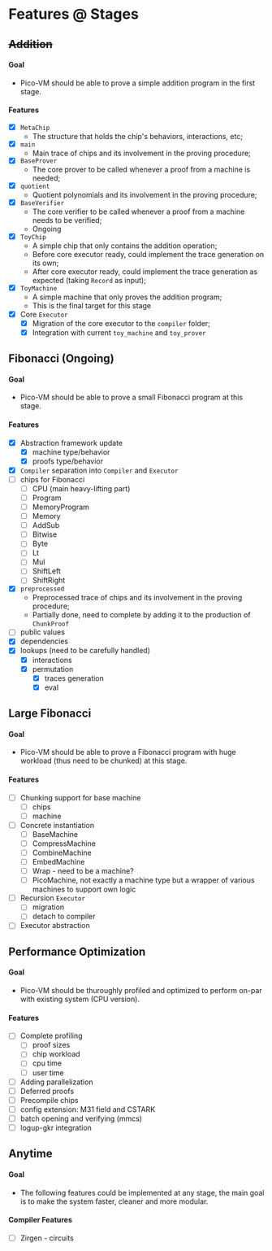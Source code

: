 # Features @ Stages

## ~~Addition~~
#### Goal
- Pico-VM should be able to prove a simple addition program in the first stage.
#### Features
- [x] `MetaChip`
  - The structure that holds the chip's behaviors, interactions, etc;
- [x] `main`
  - Main trace of chips and its involvement in the proving procedure;
- [x] `BaseProver`
  - The core prover to be called whenever a proof from a machine is needed;
- [x] `quotient`
  - Quotient polynomials and its involvement in the proving procedure;
- [x] `BaseVerifier`
  - The core verifier to be called whenever a proof from a machine needs to be verified;
  - Ongoing
- [x] `ToyChip`
  - A simple chip that only contains the addition operation;
  - Before core executor ready, could implement the trace generation on its own;
  - After core executor ready, could implement the trace generation as expected (taking `Record` as input);
- [x] `ToyMachine`
  - A simple machine that only proves the addition program;
  - This is the final target for this stage
- [x] Core `Executor`
  - [x] Migration of the core executor to the `compiler` folder;
  - [x] Integration with current `toy_machine` and `toy_prover`

## Fibonacci (Ongoing)
#### Goal
- Pico-VM should be able to prove a small Fibonacci program at this stage.
#### Features
- [x] Abstraction framework update
  - [x] machine type/behavior
  - [x] proofs type/behavior
- [x] `Compiler` separation into `Compiler` and `Executor`
- [ ] chips for Fibonacci
  - [ ] CPU (main heavy-lifting part)
  - [ ] Program
  - [ ] MemoryProgram 
  - [ ] Memory
  - [ ] AddSub 
  - [ ] Bitwise 
  - [ ] Byte
  - [ ] Lt
  - [ ] Mul
  - [ ] ShiftLeft 
  - [ ] ShiftRight
- [x] `preprocessed`
  - Preprocessed trace of chips and its involvement in the proving procedure;
  - Partially done, need to complete by adding it to the production of `ChunkProof`
- [ ] public values
- [x] dependencies 
- [x] lookups (need to be carefully handled)
  - [x] interactions
  - [x] permutation 
    - [x] traces generation
    - [x] eval

## Large Fibonacci
#### Goal
- Pico-VM should be able to prove a Fibonacci program with huge workload (thus need to be chunked) at this stage.
#### Features
- [ ] Chunking support for base machine
  - [ ] chips
  - [ ] machine
- [ ] Concrete instantiation
  - [ ] BaseMachine
  - [ ] CompressMachine
  - [ ] CombineMachine
  - [ ] EmbedMachine
  - [ ] Wrap - need to be a machine?
  - [ ] PicoMachine, not exactly a machine type but a wrapper of various machines to support own logic
- [ ] Recursion `Executor` 
  - [ ] migration
  - [ ] detach to compiler
- [ ] Executor abstraction

## Performance Optimization
#### Goal
- Pico-VM should be thuroughly profiled and optimized to perform on-par with existing system (CPU version).
#### Features
- [ ] Complete profiling
  - [ ] proof sizes
  - [ ] chip workload
  - [ ] cpu time
  - [ ] user time
- [ ] Adding parallelization
- [ ] Deferred proofs
- [ ] Precompile chips
- [ ] config extension: M31 field and CSTARK
- [ ] batch opening and verifying (mmcs)
- [ ] logup-gkr integration

## Anytime
#### Goal
- The following features could be implemented at any stage, the main goal is to make the system faster, cleaner and more modular.

#### Compiler Features
- [ ] Zirgen - circuits



